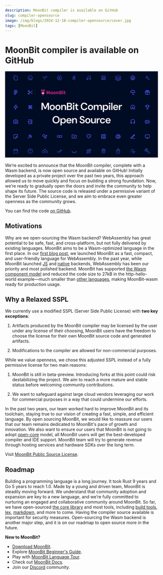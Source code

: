 ```yaml
---
description: MoonBit compiler is available on GitHub
slug: compiler-opensource
image: /img/blogs/2024-12-18-compiler-opensource/cover.jpg
tags: [MoonBit]
---
```


# MoonBit compiler is available on GitHub

![cover](cover.jpg)

We’re excited to announce that the MoonBit compiler, complete with a Wasm backend, is now open source and available on GitHub! Initially developed as a private project over the past two years, this approach allowed us to move quickly and focus on building a strong foundation. Now, we’re ready to gradually open the doors and invite the community to help shape its future. The source code is released under a permissive variant of the Server Side Public License, and we aim to embrace even greater openness as the community grows.

You can find the code [on GitHub](https://github.com/moonbitlang/moonbit-compiler).

## Motivations

Why are we open-sourcing the Wasm backend? WebAssembly has great potential to be safe, fast, and cross-platform, but not fully delivered by existing languages. MoonBit aims to be a Wasm-optimized language in the first place. In our [first blog post](https://www.moonbitlang.com/blog/first-announce), we launched MoonBit as a fast, compact, and user-friendly language for WebAssembly. In the past year, while MoonBit launched [JS](https://www.moonbitlang.com/blog/js-support) and [native](https://www.moonbitlang.com/blog/native) backends, WebAssembly has been our priority and most polished backend. MoonBit has supported [the Wasm component model](https://www.moonbitlang.com/blog/component-model) and reduced the code size to 27kB in the http-hello-world example—much smaller than [other languages](https://github.com/wasmCloud/wasmCloud/tree/main/examples), making MoonBit-wasm ready for production usage.

## Why a Relaxed SSPL

We currently use a modified SSPL (Server Side Public License) with **two key exceptions**:

 1. Artifacts produced by the MoonBit compiler may be licensed by the user under any license of their choosing, MoonBit users have the freedom to choose the license for their own  MoonBit source code and generated artifacts.

 2. Modifications to the compiler are allowed for non-commercial purposes.

While we value openness, we chose this adjusted SSPL instead of a fully permissive license for two main reasons:

 1. MoonBit is still in beta-preview. Introducing forks at this point could risk destabilizing the project. We aim to reach a more mature and stable status before welcoming community contributions.

 2. We want to safeguard against large cloud vendors leveraging our work for commercial purposes in a way that could undermine our efforts.

In the past two years, our team worked hard to improve MoonBit and its toolchain, staying true to our vision of creating a fast, simple, and efficient language. By open sourcing MoonBit, we would like to reassure our users that our team remains dedicated to MoonBit's pace of growth and innovation. We also want to ensure our users that MoonBit is not going to adopt [open-core](https://en.wikipedia.org/wiki/Open-core_model) model, all MoonBit users will get the best-developed compiler and IDE support. MoonBit team will try to generate revenue through hosting services and hardware SDKs over the long term.

Visit [MoonBit Public Source License](https://www.moonbitlang.com/licenses/moonbit-public-source-license-v1).

## Roadmap

Building a programming language is a long journey. It took Rust 9 years and Go 5 years to reach 1.0. Made by a young and driven team, MoonBit is steadily moving forward. We understand that community adoption and expansion are key to a new language, and we’re fully committed to nurturing an engaged and collaborative community around MoonBit. So far, we have open-sourced [the core library](https://github.com/moonbitlang/core) and most tools, including [build tools](https://github.com/moonbitlang/moon), [lex](https://github.com/moonbit-community/moonlex), [markdown](https://github.com/moonbit-community/cmark), and more to come. Having the compiler source available is important for security measures. Open-sourcing the Wasm backend is another major step, and it is on our roadmap to open source more in the future.

**New to MoonBit?**

- [Download MoonBit](https://www.moonbitlang.com/download/).
- Explore [MoonBit Beginner's Guide](https://docs.moonbitlang.com/en/latest/tutorial/tour.html).
- Play with [MoonBit Language Tour](https://tour.moonbitlang.com/).
- Check out [MoonBit Docs](https://docs.moonbitlang.com/en/latest/index.html).
- Join our [Discord](https://discord.gg/5d46MfXkfZ) community.
